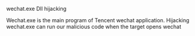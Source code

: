 wechat.exe Dll hijacking

Wechat.exe is the main program of Tencent wechat application. Hijacking wechat.exe can run our malicious code when the target opens wechat
